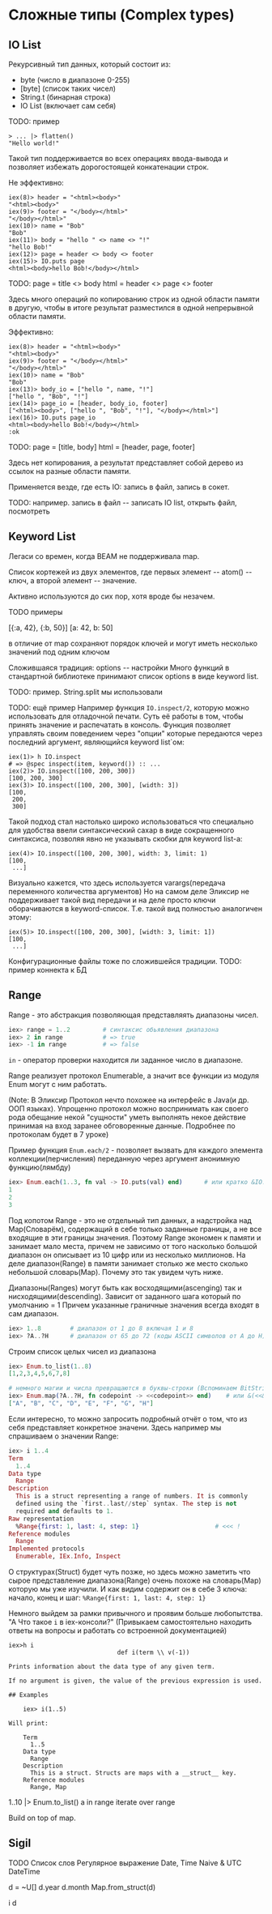 # Сложные типы (Complex types)

## IO List

Рекурсивный тип данных, который состоит из:
- byte (число в диапазоне 0-255)
- [byte] (список таких чисел)
- String.t (бинарная строка)
- IO List (включает сам себя)

TODO: пример

```
> ... |> flatten()
"Hello world!"
```

Такой тип поддерживается во всех операциях ввода-вывода и позволяет избежать дорогостоящей конкатенации строк.

Не эффективно:

```elixir-iex
iex(8)> header = "<html><body>"
"<html><body>"
iex(9)> footer = "</body></html>"
"</body></html>"
iex(10)> name = "Bob"
"Bob"
iex(11)> body = "hello " <> name <> "!"
"hello Bob!"
iex(12)> page = header <> body <> footer
iex(15)> IO.puts page
<html><body>hello Bob!</body></html>
```
TODO:
page = title <> body
html = header <> page <> footer

Здесь много операций по копированию строк из одной области памяти в другую, чтобы в итоге результат разместился в одной непрерывной области памяти.

Эффективно:

```elixir-iex
iex(8)> header = "<html><body>"
"<html><body>"
iex(9)> footer = "</body></html>"
"</body></html>"
iex(10)> name = "Bob"
"Bob"
iex(13)> body_io = ["hello ", name, "!"]
["hello ", "Bob", "!"]
iex(14)> page_io = [header, body_io, footer]
["<html><body>", ["hello ", "Bob", "!"], "</body></html>"]
iex(16)> IO.puts page_io
<html><body>hello Bob!</body></html>
:ok
```
TODO:
page = [title, body]
html = [header, page, footer]

Здесь нет копирования, а результат представляет собой дерево из ссылок на разные области памяти.

Применяется везде, где есть IO: запись в файл, запись в сокет.

TODO: например.
запись в файл -- записать IO list, открыть файл, посмотреть


## Keyword List

Легаси со времен, когда BEAM не поддерживала map.

Список кортежей из двух элементов, где первых элемент -- atom() -- ключ, а второй элемент -- значение.

Активно используются до сих пор, хотя вроде бы незачем.

TODO примеры

[{:a, 42}, {:b, 50}]
[a: 42, b: 50]

в отличие от map сохраняют порядок ключей
и могут иметь несколько значений под одним ключом

Сложившаяся традиция:
options -- настройки
Много функций в стандартной библиотеке принимают список options в виде keyword list.

TODO: пример.
String.split мы использовали

TODO: ещё пример
Например функция `IO.inspect/2`, которую можно использовать для отладочной печати.
Суть её работы в том, чтобы принять значение и распечатать в консоль.
Функция позволяет управлять своим поведением через "опции" которые передаются
через последний аргумент, являющийся keyword list`ом:

```elixir-iex
iex(1)> h IO.inspect
# => @spec inspect(item, keyword()) :: ...
iex(2)> IO.inspect([100, 200, 300])
[100, 200, 300]
iex(3)> IO.inspect([100, 200, 300], [width: 3])
[100,
 200,
 300]
```
Такой подход стал настолько широко использоваться что специально для удобства
ввели синтаксический сахар в виде сокращенного синтаксиса, позволяя явно не
указывать скобки для keyword list-а:
```elixir-iex
iex(4)> IO.inspect([100, 200, 300], width: 3, limit: 1)
[100,
 ...]
```
Визуально кажется, что здесь используется varargs(передача переменного количества
аргументов) Но на самом деле Эликсир не поддерживает такой вид передачи и на
деле просто ключи оборачиваются в keyword-список.
Т.е. такой вид полностью аналогичен этому:
```elixir-iex
iex(5)> IO.inspect([100, 200, 300], [width: 3, limit: 1])
[100,
 ...]
```

Конфигурационные файлы тоже по сложившейся традиции.
TODO: пример коннекта к БД


## Range

Range - это абстракция позволяющая представляять диапазоны чисел.
```elixir
iex> range = 1..2         # синтаксис обьявления диапазона
iex> 2 in range           # => true
iex> -1 in range          # => false
```

`in` - оператор проверки находится ли заданное число в диапазоне.

Range реализует протокол Enumerable, а значит все функции из модуля Enum могут
с ним работать.

(Note: В Эликсир Протокол нечто похожее на интерфейс в Java(и др. ООП языках).
Упрощенно протокол можно воспринимать как своего рода обещание некой "сущности"
уметь выполнять некое действие принимая на вход заранее обговоренные данные.
Подробнее по протоколам будет в 7 уроке)

Пример функция `Enum.each/2` - позволяет вызвать для каждого
элемента коллекции(перчисления) переданную через аргумент анонимную функцию(лямбду)

```elixir
iex> Enum.each(1..3, fn val -> IO.puts(val) end)      # или кратко &IO.puts/1
1
2
3
```

Под копотом Range - это не отдельный тип данных, а надстройка над Map(Словарём),
содержащий в себе только заданные границы, а не все входящие в эти границы значения.
Поэтому Range экономен к памяти и занимает мало места, причем не зависимо от того
насколько большой диапазон он описывает из 10 цифр или из несколько миллионов.
На деле диапазон(Range) в памяти занимает столько же место сколько небольшой
словарь(Map). Почему это так увидем чуть ниже.

Диапазоны(Ranges) могут быть как восходящими(ascenging) так и
нисходящими(descending). Зависит от заданного шага который по умолчанию = 1
Причем указанные граничные значения всегда входят в сам диапазон.

```elixir
iex> 1..8        # диапазон от 1 до 8 включая 1 и 8
iex> ?A..?H      # диапазон от 65 до 72 (коды ASCII символов от A до H)
```

Строим список целых чисел из диапазона
```elixir
iex> Enum.to_list(1..8)
[1,2,3,4,5,6,7,8]

# немного магии и числа превращаются в буквы-строки (Вспоминаем BitString)
iex> Enum.map(?A..?H, fn codepoint -> <<codepoint>> end)    # или &(<<&1>>)
["A", "B", "C", "D", "E", "F", "G", "H"]
```

Если интересно, то можно запросить подробный отчёт о том, что из себя
представляет конкретное значени. Здесь например мы спрашиваем о значении Range:
```elixir
iex> i 1..4
Term
  1..4
Data type
  Range
Description
  This is a struct representing a range of numbers. It is commonly
  defined using the `first..last//step` syntax. The step is not
  required and defaults to 1.
Raw representation
  %Range{first: 1, last: 4, step: 1}                     # <<< !
Reference modules
  Range
Implemented protocols
  Enumerable, IEx.Info, Inspect
```
О структурах(Struct) будет чуть позже, но здесь можно заметить что сырое
представление диапазона(Range) очень похоже на словарь(Map) которую мы уже
изучили. И как видим содержит он в себе 3 ключа: начало, конец и шаг:
`%Range{first: 1, last: 4, step: 1}`


Немного выйдем за рамки привычного и проявим больше любопытства.
"А Что такое `i` в iex-консоли?"
(Привыкаем самостоятельно находить ответы на вопросы и работать со встроенной
документацией)
```
iex>h i
                              def i(term \\ v(-1))

Prints information about the data type of any given term.

If no argument is given, the value of the previous expression is used.

## Examples

    iex> i(1..5)

Will print:

    Term
      1..5
    Data type
      Range
    Description
      This is a struct. Structs are maps with a __struct__ key.
    Reference modules
      Range, Map

```

1..10 |> Enum.to_list()
a in range
iterate over range

Build on top of map.

## Sigil

TODO
Список слов
Регулярное выражение
Date, Time
Naive & UTC DateTime

d = ~U[]
d.year
d.month
Map.from_struct(d)

i d
